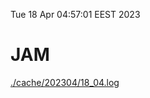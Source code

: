 Tue 18 Apr 04:57:01 EEST 2023
# JAM
<a href='./cache/202304/18_04.log'>./cache/202304/18_04.log</a>
